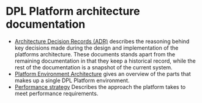 # DPL Platform architecture documentation

* [Architecture Decision Records (ADR)](adr) describes the reasoning behind key
  decisions made during the design and implementation of the platforms
  architecture. These documents stands apart from the remaining documentation in
  that they keep a historical record, while the rest of the documentation is a
  snapshot of the current system.
* [Platform Environment Architecture](platform-environment-architecture.md)
  gives an overview of the parts that makes up a single DPL Platform environment.
* [Performance strategy](performance-strategy.md) Describes the approach the
  platform takes to meet performance requirements.

